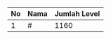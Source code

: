| No | Nama            | Jumlah Level |
|----|-----------------|--------------|
| 1  | #    |    1160        |
